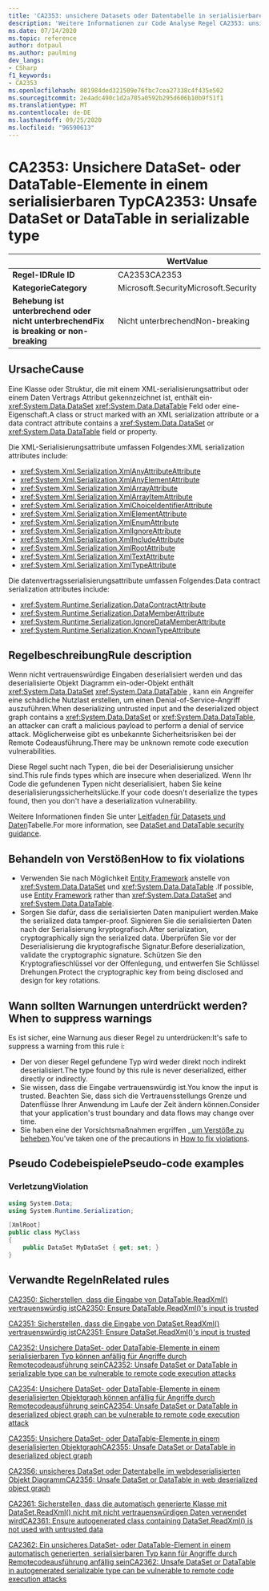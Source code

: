 ```yaml
---
title: 'CA2353: unsichere Datasets oder Datentabelle in serialisierbarem Typ (Code Analyse)'
description: 'Weitere Informationen zur Code Analyse Regel CA2353: unsichere Datasets oder Datentabelle in serialisierbaren Typen'
ms.date: 07/14/2020
ms.topic: reference
author: dotpaul
ms.author: paulming
dev_langs:
- CSharp
f1_keywords:
- CA2353
ms.openlocfilehash: 881984ded321509e76fbc7cea27338c4f435e502
ms.sourcegitcommit: 2e4adc490c1d2a705a0592b295d606b10b9f51f1
ms.translationtype: MT
ms.contentlocale: de-DE
ms.lasthandoff: 09/25/2020
ms.locfileid: "96590613"
---
```

# <a name="ca2353-unsafe-dataset-or-datatable-in-serializable-type"></a><span data-ttu-id="12698-103">CA2353: Unsichere DataSet- oder DataTable-Elemente in einem serialisierbaren Typ</span><span class="sxs-lookup"><span data-stu-id="12698-103">CA2353: Unsafe DataSet or DataTable in serializable type</span></span>

| | <span data-ttu-id="12698-104">Wert</span><span class="sxs-lookup"><span data-stu-id="12698-104">Value</span></span> |
|-|-|
| <span data-ttu-id="12698-105">**Regel-ID**</span><span class="sxs-lookup"><span data-stu-id="12698-105">**Rule ID**</span></span> |<span data-ttu-id="12698-106">CA2353</span><span class="sxs-lookup"><span data-stu-id="12698-106">CA2353</span></span>|
| <span data-ttu-id="12698-107">**Kategorie**</span><span class="sxs-lookup"><span data-stu-id="12698-107">**Category**</span></span> |<span data-ttu-id="12698-108">Microsoft.Security</span><span class="sxs-lookup"><span data-stu-id="12698-108">Microsoft.Security</span></span>|
| <span data-ttu-id="12698-109">**Behebung ist unterbrechend oder nicht unterbrechend**</span><span class="sxs-lookup"><span data-stu-id="12698-109">**Fix is breaking or non-breaking**</span></span> |<span data-ttu-id="12698-110">Nicht unterbrechend</span><span class="sxs-lookup"><span data-stu-id="12698-110">Non-breaking</span></span>|

## <a name="cause"></a><span data-ttu-id="12698-111">Ursache</span><span class="sxs-lookup"><span data-stu-id="12698-111">Cause</span></span>

<span data-ttu-id="12698-112">Eine Klasse oder Struktur, die mit einem XML-serialisierungsattribut oder einem Daten Vertrags Attribut gekennzeichnet ist, enthält ein- <xref:System.Data.DataSet> <xref:System.Data.DataTable> Feld oder eine-Eigenschaft.</span><span class="sxs-lookup"><span data-stu-id="12698-112">A class or struct marked with an XML serialization attribute or a data contract attribute contains a <xref:System.Data.DataSet> or <xref:System.Data.DataTable> field or property.</span></span>

<span data-ttu-id="12698-113">Die XML-Serialisierungsattribute umfassen Folgendes:</span><span class="sxs-lookup"><span data-stu-id="12698-113">XML serialization attributes include:</span></span>

- <xref:System.Xml.Serialization.XmlAnyAttributeAttribute>
- <xref:System.Xml.Serialization.XmlAnyElementAttribute>
- <xref:System.Xml.Serialization.XmlArrayAttribute>
- <xref:System.Xml.Serialization.XmlArrayItemAttribute>
- <xref:System.Xml.Serialization.XmlChoiceIdentifierAttribute>
- <xref:System.Xml.Serialization.XmlElementAttribute>
- <xref:System.Xml.Serialization.XmlEnumAttribute>
- <xref:System.Xml.Serialization.XmlIgnoreAttribute>
- <xref:System.Xml.Serialization.XmlIncludeAttribute>
- <xref:System.Xml.Serialization.XmlRootAttribute>
- <xref:System.Xml.Serialization.XmlTextAttribute>
- <xref:System.Xml.Serialization.XmlTypeAttribute>

<span data-ttu-id="12698-114">Die datenvertragsserialisierungsattribute umfassen Folgendes:</span><span class="sxs-lookup"><span data-stu-id="12698-114">Data contract serialization attributes include:</span></span>

- <xref:System.Runtime.Serialization.DataContractAttribute>
- <xref:System.Runtime.Serialization.DataMemberAttribute>
- <xref:System.Runtime.Serialization.IgnoreDataMemberAttribute>
- <xref:System.Runtime.Serialization.KnownTypeAttribute>

## <a name="rule-description"></a><span data-ttu-id="12698-115">Regelbeschreibung</span><span class="sxs-lookup"><span data-stu-id="12698-115">Rule description</span></span>

<span data-ttu-id="12698-116">Wenn nicht vertrauenswürdige Eingaben deserialisiert werden und das deserialisierte Objekt Diagramm ein-oder-Objekt enthält <xref:System.Data.DataSet> <xref:System.Data.DataTable> , kann ein Angreifer eine schädliche Nutzlast erstellen, um einen Denial-of-Service-Angriff auszuführen.</span><span class="sxs-lookup"><span data-stu-id="12698-116">When deserializing untrusted input and the deserialized object graph contains a <xref:System.Data.DataSet> or <xref:System.Data.DataTable>, an attacker can craft a malicious payload to perform a denial of service attack.</span></span> <span data-ttu-id="12698-117">Möglicherweise gibt es unbekannte Sicherheitsrisiken bei der Remote Codeausführung.</span><span class="sxs-lookup"><span data-stu-id="12698-117">There may be unknown remote code execution vulnerabilities.</span></span>

<span data-ttu-id="12698-118">Diese Regel sucht nach Typen, die bei der Deserialisierung unsicher sind.</span><span class="sxs-lookup"><span data-stu-id="12698-118">This rule finds types which are insecure when deserialized.</span></span> <span data-ttu-id="12698-119">Wenn Ihr Code die gefundenen Typen nicht deserialisiert, haben Sie keine deserialisierungssicherheitslücke.</span><span class="sxs-lookup"><span data-stu-id="12698-119">If your code doesn't deserialize the types found, then you don't have a deserialization vulnerability.</span></span>

<span data-ttu-id="12698-120">Weitere Informationen finden Sie unter [Leitfaden für Datasets und Daten](https://go.microsoft.com/fwlink/?linkid=2132227)Tabelle.</span><span class="sxs-lookup"><span data-stu-id="12698-120">For more information, see [DataSet and DataTable security guidance](https://go.microsoft.com/fwlink/?linkid=2132227).</span></span>

## <a name="how-to-fix-violations"></a><span data-ttu-id="12698-121">Behandeln von Verstößen</span><span class="sxs-lookup"><span data-stu-id="12698-121">How to fix violations</span></span>

- <span data-ttu-id="12698-122">Verwenden Sie nach Möglichkeit [Entity Framework](/ef/) anstelle von <xref:System.Data.DataSet> und <xref:System.Data.DataTable> .</span><span class="sxs-lookup"><span data-stu-id="12698-122">If possible, use [Entity Framework](/ef/) rather than <xref:System.Data.DataSet> and <xref:System.Data.DataTable>.</span></span>
- <span data-ttu-id="12698-123">Sorgen Sie dafür, dass die serialisierten Daten manipuliert werden.</span><span class="sxs-lookup"><span data-stu-id="12698-123">Make the serialized data tamper-proof.</span></span> <span data-ttu-id="12698-124">Signieren Sie die serialisierten Daten nach der Serialisierung kryptografisch.</span><span class="sxs-lookup"><span data-stu-id="12698-124">After serialization, cryptographically sign the serialized data.</span></span> <span data-ttu-id="12698-125">Überprüfen Sie vor der Deserialisierung die kryptografische Signatur.</span><span class="sxs-lookup"><span data-stu-id="12698-125">Before deserialization, validate the cryptographic signature.</span></span> <span data-ttu-id="12698-126">Schützen Sie den Kryptografieschlüssel vor der Offenlegung, und entwerfen Sie Schlüssel Drehungen.</span><span class="sxs-lookup"><span data-stu-id="12698-126">Protect the cryptographic key from being disclosed and design for key rotations.</span></span>

## <a name="when-to-suppress-warnings"></a><span data-ttu-id="12698-127">Wann sollten Warnungen unterdrückt werden?</span><span class="sxs-lookup"><span data-stu-id="12698-127">When to suppress warnings</span></span>

<span data-ttu-id="12698-128">Es ist sicher, eine Warnung aus dieser Regel zu unterdrücken:</span><span class="sxs-lookup"><span data-stu-id="12698-128">It's safe to suppress a warning from this rule i:</span></span>

- <span data-ttu-id="12698-129">Der von dieser Regel gefundene Typ wird weder direkt noch indirekt deserialisiert.</span><span class="sxs-lookup"><span data-stu-id="12698-129">The type found by this rule is never deserialized, either directly or indirectly.</span></span>
- <span data-ttu-id="12698-130">Sie wissen, dass die Eingabe vertrauenswürdig ist.</span><span class="sxs-lookup"><span data-stu-id="12698-130">You know the input is trusted.</span></span> <span data-ttu-id="12698-131">Beachten Sie, dass sich die Vertrauensstellungs Grenze und Datenflüsse Ihrer Anwendung im Laufe der Zeit ändern können.</span><span class="sxs-lookup"><span data-stu-id="12698-131">Consider that your application's trust boundary and data flows may change over time.</span></span>
- <span data-ttu-id="12698-132">Sie haben eine der Vorsichtsmaßnahmen ergriffen [, um Verstöße zu beheben](#how-to-fix-violations).</span><span class="sxs-lookup"><span data-stu-id="12698-132">You've taken one of the precautions in [How to fix violations](#how-to-fix-violations).</span></span>

## <a name="pseudo-code-examples"></a><span data-ttu-id="12698-133">Pseudo Codebeispiele</span><span class="sxs-lookup"><span data-stu-id="12698-133">Pseudo-code examples</span></span>

### <a name="violation"></a><span data-ttu-id="12698-134">Verletzung</span><span class="sxs-lookup"><span data-stu-id="12698-134">Violation</span></span>

```csharp
using System.Data;
using System.Runtime.Serialization;

[XmlRoot]
public class MyClass
{
    public DataSet MyDataSet { get; set; }
}
```

## <a name="related-rules"></a><span data-ttu-id="12698-135">Verwandte Regeln</span><span class="sxs-lookup"><span data-stu-id="12698-135">Related rules</span></span>

[<span data-ttu-id="12698-136">CA2350: Sicherstellen, dass die Eingabe von DataTable.ReadXml() vertrauenswürdig ist</span><span class="sxs-lookup"><span data-stu-id="12698-136">CA2350: Ensure DataTable.ReadXml()'s input is trusted</span></span>](ca2350.md)

[<span data-ttu-id="12698-137">CA2351: Sicherstellen, dass die Eingabe von DataSet.ReadXml() vertrauenswürdig ist</span><span class="sxs-lookup"><span data-stu-id="12698-137">CA2351: Ensure DataSet.ReadXml()'s input is trusted</span></span>](ca2351.md)

[<span data-ttu-id="12698-138">CA2352: Unsichere DataSet- oder DataTable-Elemente in einem serialisierbaren Typ können anfällig für Angriffe durch Remotecodeausführung sein</span><span class="sxs-lookup"><span data-stu-id="12698-138">CA2352: Unsafe DataSet or DataTable in serializable type can be vulnerable to remote code execution attacks</span></span>](ca2352.md)

[<span data-ttu-id="12698-139">CA2354: Unsichere DataSet- oder DataTable-Elemente in einem deserialisierten Objektgraph können anfällig für Angriffe durch Remotecodeausführung sein</span><span class="sxs-lookup"><span data-stu-id="12698-139">CA2354: Unsafe DataSet or DataTable in deserialized object graph can be vulnerable to remote code execution attack</span></span>](ca2354.md)

[<span data-ttu-id="12698-140">CA2355: Unsichere DataSet- oder DataTable-Elemente in einem deserialisierten Objektgraph</span><span class="sxs-lookup"><span data-stu-id="12698-140">CA2355: Unsafe DataSet or DataTable in deserialized object graph</span></span>](ca2355.md)

[<span data-ttu-id="12698-141">CA2356: unsicheres DataSet oder Datentabelle im webdeserialisierten Objekt Diagramm</span><span class="sxs-lookup"><span data-stu-id="12698-141">CA2356: Unsafe DataSet or DataTable in web deserialized object graph</span></span>](ca2356.md)

[<span data-ttu-id="12698-142">CA2361: Sicherstellen, dass die automatisch generierte Klasse mit DataSet.ReadXml() nicht mit nicht vertrauenswürdigen Daten verwendet wird</span><span class="sxs-lookup"><span data-stu-id="12698-142">CA2361: Ensure autogenerated class containing DataSet.ReadXml() is not used with untrusted data</span></span>](ca2361.md)

[<span data-ttu-id="12698-143">CA2362: Ein unsicheres DataSet- oder DataTable-Element in einem automatisch generierten, serialisierbaren Typ kann für Angriffe durch Remotecodeausführung anfällig sein</span><span class="sxs-lookup"><span data-stu-id="12698-143">CA2362: Unsafe DataSet or DataTable in autogenerated serializable type can be vulnerable to remote code execution attacks</span></span>](ca2362.md)

